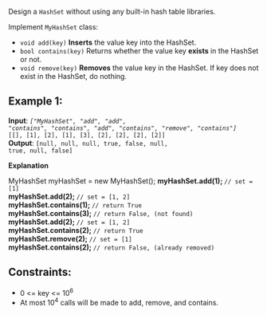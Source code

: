 Design a `HashSet` without using any built-in hash table libraries.

Implement `MyHashSet` class:

*    `void add(key)` **Inserts** the value key into the HashSet.
*    `bool contains(key)` Returns whether the value key **exists** in the HashSet or not.
*    `void remove(key)` **Removes** the value key in the HashSet. If key does not exist in the HashSet, do nothing.

## Example 1:

**Input**: 
<code><em>["MyHashSet", "add", "add", "contains", "contains", "add", "contains", "remove", "contains"]</em>
[[], [1], [2], [1], [3], [2], [2], [2], [2]]</code> <br />
**Output**: <code>[null, null, null, true, false, null, true, null, false]</code>

**Explanation**

MyHashSet myHashSet = new MyHashSet();
<b>myHashSet.add(1);      </b> `// set = [1]` <br />
<b>myHashSet.add(2);      </b> `// set = [1, 2]` <br />
<b>myHashSet.contains(1); </b> `// return True` <br />
<b>myHashSet.contains(3); </b> `// return False, (not found)` <br />
<b>myHashSet.add(2);      </b> `// set = [1, 2]` <br />
<b>myHashSet.contains(2); </b> `// return True` <br />
<b>myHashSet.remove(2);   </b> `// set = [1]` <br />
<b>myHashSet.contains(2); </b> `// return False, (already removed)` <br />

Constraints:
-----------
*    0 <= key <= 10<sup>6</sup>
*    At most 10<sup>4</sup> calls will be made to add, remove, and contains.
